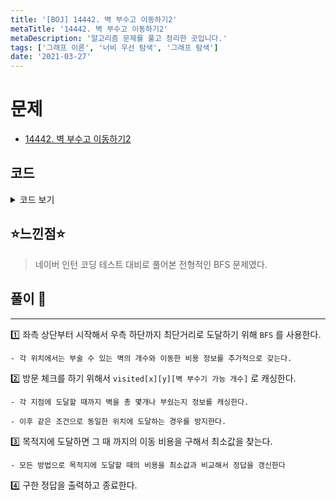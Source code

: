 ```yaml
---
title: '[BOJ] 14442. 벽 부수고 이동하기2'
metaTitle: '14442. 벽 부수고 이동하기2'
metaDescription: '알고리즘 문제를 풀고 정리한 곳입니다.'
tags: ['그래프 이론', '너비 우선 탐색', '그래프 탐색']
date: '2021-03-27'
---
```


# 문제
- [14442. 벽 부수고 이동하기2](https://www.acmicpc.net/problem/14442)

## 코드

<details><summary> 코드 보기 </summary>

``` java
import java.io.BufferedReader;
import java.io.IOException;
import java.io.InputStreamReader;
import java.util.LinkedList;
import java.util.Queue;
import java.util.StringTokenizer;

class Pos {
    int x, y, b, c;

    public Pos(int x, int y, int b, int c) {
        this.x = x;
        this.y = y;
        this.b = b;
        this.c = c;
    }
}
public class Q14442 {
    static int n, m, k, arr[][], dx[] = {-1, 0, 1, 0}, dy[] ={0, 1, 0, -1};
    static boolean visited[][][];

    public static void main(String[] args) throws IOException {
        init();
        solution();
    }

    private static void solution() {
        Queue<Pos> q = new LinkedList<>();
        q.add(new Pos(0, 0, k, 1));
        int ans = 987654321;
        visited[0][0][k] = true;
        while (!q.isEmpty()) {
            Pos here = q.poll();
            if(here.x == n - 1 && here.y == m - 1){
                ans = Math.min(ans, here.c);
                continue;
            }
            int b = here.b, c = here.c;
            for (int d = 0; d < 4; d++) {
                int nx = here.x + dx[d], ny = here.y + dy[d];
                if(!isBorder(nx, ny)) continue;
                if(arr[nx][ny] == 1){
                    if(b == 0 || visited[nx][ny][b - 1]) continue;
                    visited[nx][ny][b - 1] = true;
                    q.add(new Pos(nx, ny, b - 1, c + 1));
                }
                else {
                    if(visited[nx][ny][b]) continue;
                    visited[nx][ny][b] = true;
                    q.add(new Pos(nx, ny, b, c + 1));
                }
            }
        }
        System.out.println(ans == 987654321? -1 : ans);
    }

    private static void init() throws IOException {
        BufferedReader br = new BufferedReader(new InputStreamReader(System.in));
        StringTokenizer st = new StringTokenizer(br.readLine());
        n = stoi(st.nextToken());
        m = stoi(st.nextToken());
        k = stoi(st.nextToken());
        arr =  new int[n][m];
        for (int i = 0; i < n; i++) {
            char[] cs = br.readLine().toCharArray();
            for (int j = 0; j < m; j++)
                arr[i][j] = cs[j] - '0';
        }
        visited = new boolean[n][m][k + 1];
    }

    private static int stoi(String str) {
        return Integer.parseInt(str);
    }

    private static boolean isBorder(int x, int y) {
        return (x >= 0 && x < n && y >= 0 && y < m);
    }
}

```

</details>

## ⭐️느낀점⭐️

> 네이버 인턴 코딩 테스트 대비로 풀어본 전형적인 BFS 문제였다.  

## 풀이 📣
<hr/>

1️⃣ 좌측 상단부터 시작해서 우측 하단까지 최단거리로 도달하기 위해 `BFS` 를 사용한다.

    - 각 위치에서는 부술 수 있는 벽의 개수와 이동한 비용 정보를 추가적으로 갖는다.


2️⃣ 방문 체크를 하기 위해서 `visited[x][y][벽 부수기 가능 개수]` 로 캐싱한다.

    - 각 지점에 도달할 때까지 벽을 총 몇개나 부쉈는지 정보를 캐싱한다.

    - 이후 같은 조건으로 동일한 위치에 도달하는 경우를 방지한다.


3️⃣ 목적지에 도달하면 그 때 까지의 이동 비용을 구해서 최소값을 찾는다.

    - 모든 방법으로 목적지에 도달할 때의 비용을 최소값과 비교해서 정답을 갱신한다


4️⃣ 구한 정답을 출력하고 종료한다.